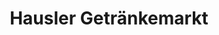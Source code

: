 ---
title: "Hausler Getränkemarkt"
url: /regensburg/hausler-getraenkemarkt-altmuehlstrasse/
shop: Getränke
---